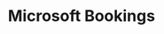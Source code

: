---
layout: '../../layouts/ToolsLayout.astro'
title: 'Microsoft Bookings'
tags: ['Figma', 'Angular', 'Sass', 'UXR', 'Application']
---